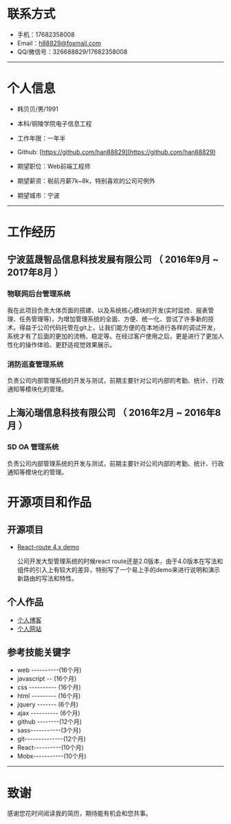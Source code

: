 

# 联系方式

- 手机：17682358008
- Email：h88829@foxmail.com
- QQ/微信号：326688829/17682358008

---

# 个人信息
 - 韩贝贝/男/1991
 
 - 本科/铜陵学院电子信息工程 
 
 - 工作年限：一年半
 
 - Github: [https://github.com/han88829](https://github.com/han88829)
 
 - 期望职位：Web前端工程师
 
 - 期望薪资：税前月薪7k~8k，特别喜欢的公司可例外
 
 - 期望城市：宁波

---

# 工作经历

## 宁波蓝晟智品信息科技发展有限公司 （ 2016年9月 ~ 2017年8月 ）

### 物联网后台管理系统
我在此项目负责大体页面的搭建、以及系统核心模块的开发(实时监控、报表管理、任务管理等)，为增加管理系统的全面、方便、统一化、尝试了许多新的技术。得益于公司代码托管在git上，让我们能方便的在本地进行各样的调试开发，系统才有了后面的更加的流畅、稳定等。在经过客户使用之后，更是进行了更加人性化的操作体验、更舒适视觉效果展示。


### 消防巡查管理系统 
负责公司内部管理系统的开发与测试，前期主要针对公司内部的考勤、统计、行政通知等模块化的管理。

 
## 上海沁瑞信息科技有限公司 （ 2016年2月 ~ 2016年8月 ）

### SD OA 管理系统 
负责公司内部管理系统的开发与测试，前期主要针对公司内部的考勤、统计、行政通知等模块化的管理。


# 开源项目和作品




## 开源项目
- [React-route 4.x demo](https://github.com/han88829/react-route-v4)

  公司开发大型管理系统的时候react route还是2.0版本，由于4.0版本在写法和组件的引入上有较大的差异，特别写了一个易上手的demo来进行说明和演示新路由的写法和特性。

## 个人作品
- [个人博客](https://h88829.top)
- [个人网站](https://h88829.top/myWeb)



## 参考技能关键字

- web ----------(16个月)
- javascript -- (16个月)
- css ---------- (16个月)
- html --------- (16个月)
- jquery ------- (6个月)
- ajax ----------  (6个月)
- github --------(12个月)
- sass-----------(3个月)
- git--------------(12个月)
- React----------(10个月)
- Mobx-----------(10个月)




---

# 致谢
感谢您花时间阅读我的简历，期待能有机会和您共事。
